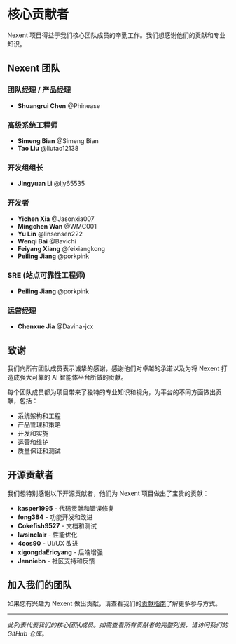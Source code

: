 # 核心贡献者

Nexent 项目得益于我们核心团队成员的辛勤工作。我们想感谢他们的贡献和专业知识。

## Nexent 团队

### 团队经理 / 产品经理
- **Shuangrui Chen** @Phinease

### 高级系统工程师
- **Simeng Bian** @Simeng Bian
- **Tao Liu** @liutao12138

### 开发组组长
- **Jingyuan Li** @ljy65535

### 开发者
- **Yichen Xia** @Jasonxia007
- **Mingchen Wan** @WMC001
- **Yu Lin** @linsensen222
- **Wenqi Bai** @Bavichi
- **Feiyang Xiang** @feixiangkong
- **Peiling Jiang** @porkpink

### SRE (站点可靠性工程师)
- **Peiling Jiang** @porkpink

### 运营经理
- **Chenxue Jia** @Davina-jcx

## 致谢

我们向所有团队成员表示诚挚的感谢，感谢他们对卓越的承诺以及为将 Nexent 打造成强大可靠的 AI 智能体平台所做的贡献。

每个团队成员都为项目带来了独特的专业知识和视角，为平台的不同方面做出贡献，包括：

- 系统架构和工程
- 产品管理和策略
- 开发和实施
- 运营和维护
- 质量保证和测试

## 开源贡献者

我们想特别感谢以下开源贡献者，他们为 Nexent 项目做出了宝贵的贡献：

- **kasper1995** - 代码贡献和错误修复
- **feng384** - 功能开发和改进
- **Cokefish9527** - 文档和测试
- **lwsinclair** - 性能优化
- **4cos90** - UI/UX 改进
- **xigongdaEricyang** - 后端增强
- **Jenniebn** - 社区支持和反馈

## 加入我们的团队

如果您有兴趣为 Nexent 做出贡献，请查看我们的[贡献指南](/zh/contributing)了解更多参与方式。

---

*此列表代表我们的核心团队成员。如需查看所有贡献者的完整列表，请访问我们的 GitHub 仓库。* 